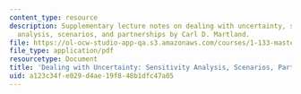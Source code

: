 ```yaml
---
content_type: resource
description: Supplementary lecture notes on dealing with uncertainty, sensitivity
  analysis, scenarios, and partnerships by Carl D. Martland.
file: https://ol-ocw-studio-app-qa.s3.amazonaws.com/courses/1-133-masters-of-engineering-concepts-of-engineering-practice-fall-2007/a123c34fe029d4ae19f848b1dfc47a05_risks.pdf
file_type: application/pdf
resourcetype: Document
title: 'Dealing with Uncertainty: Sensitivity Analysis, Scenarios, Partnerships'
uid: a123c34f-e029-d4ae-19f8-48b1dfc47a05
---
```

